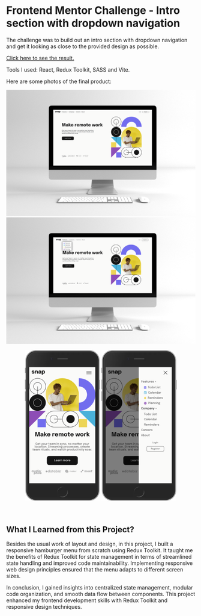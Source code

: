 # Frontend Mentor Challenge - Intro section with dropdown navigation

The challenge was to build out an intro section with dropdown navigation and get it looking as close to the provided design as possible.

[Click here to see the result.]()

Tools I used: React, Redux Toolkit, SASS and Vite.

Here are some photos of the final product:

![Desktop-View](/src/assets/images/screenshots/1.png "Desktop-View")
![Desktop-View](/src/assets/images/screenshots/2.png "Desktop-View-menu-opened")

<p align="center">
   <img src="./src/assets/images/screenshots/3.png" width="200px" height="400px" title="mobile-view" />
   <img src="./src/assets/images/screenshots/4.png" width="200px" height="400px" title="mobile-view-hamburger-menu-opened"/>
</p>
   <br/>

## What I Learned from this Project?

Besides the usual work of layout and design, in this project, I built a responsive hamburger menu from scratch using Redux Toolkit. It taught me the benefits of Redux Toolkit for state management in terms of streamlined state handling and improved code maintainability. Implementing responsive web design principles ensured that the menu adapts to different screen sizes.

In conclusion, I gained insights into centralized state management, modular code organization, and smooth data flow between components. This project enhanced my frontend development skills with Redux Toolkit and responsive design techniques.
